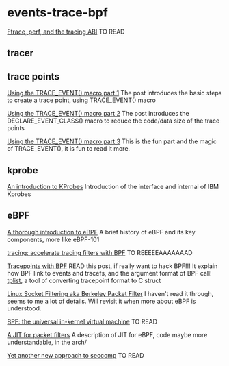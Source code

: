 # events-trace-bpf #
[Ftrace, perf, and the tracing ABI](https://lwn.net/Articles/442113/)
TO READ

## tracer ##

## trace points ##
[Using the TRACE_EVENT() macro part 1](https://lwn.net/Articles/379903/)
The post introduces the basic steps to create a trace point, using TRACE_EVENT() macro

[Using the TRACE_EVENT() macro part 2](https://lwn.net/Articles/381064/)
The post introduces the DECLARE_EVENT_CLASS() macro to reduce the code/data size of the trace points

[Using the TRACE_EVENT() macro part 3](https://lwn.net/Articles/383362/)
This is the fun part and the magic of TRACE_EVENT(), it is fun to read it more.


## kprobe ##
[An introduction to KProbes](https://lwn.net/Articles/132196/)
Introduction of the interface and internal of IBM Kprobes

## eBPF ##
[A thorough introduction to eBPF](https://lwn.net/Articles/740157/)
A brief history of eBPF and its key components, more like eBPF-101

[tracing: accelerate tracing filters with BPF](https://lwn.net/Articles/598545/)
TO REEEEEAAAAAAAD

[Tracepoints with BPF](https://lwn.net/Articles/683504/)
READ this post, if really want to hack BPF!!!
It explain how BPF link to events and tracefs, and the argument format of BPF call!
[tplist](https://github.com/iovisor/bcc/blob/master/tools/tplist.py), a tool of converting tracepoint format to C struct


[Linux Socket Filtering aka Berkeley Packet Filter](https://www.kernel.org/doc/Documentation/networking/filter.txt)
I haven't read it through, seems to me a lot of details. Will revisit it when more about eBPF is understood.

[BPF: the universal in-kernel virtual machine](https://lwn.net/Articles/599755/)
TO READ

[A JIT for packet filters](https://lwn.net/Articles/437981/)
A description of JIT for eBPF, code maybe more understandable, in the arch/

[Yet another new approach to seccomp](https://lwn.net/Articles/475043/)
TO READ
